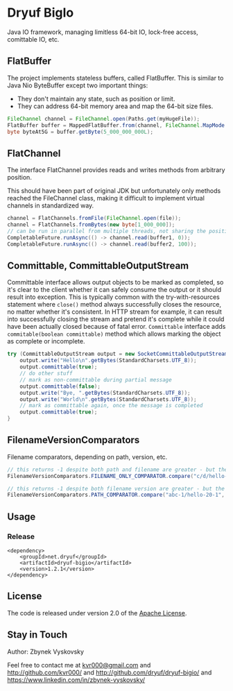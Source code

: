# Dryuf BigIo

Java IO framework, managing limitless 64-bit IO, lock-free access, comittable IO, etc.


## FlatBuffer

The project implements stateless buffers, called FlatBuffer. This is similar to
Java Nio ByteBuffer except two important things:

- They don't maintain any state, such as position or limit.
- They can address 64-bit memory area and map the 64-bit size files.

```java
FileChannel channel = FileChannel.open(Paths.get(myHugeFile));
FlatBuffer buffer = MappedFlatBuffer.from(channel, FileChannel.MapMode.READ_ONLY, 0, -1);
byte byteAt5G = buffer.getByte(5_000_000_000L);
```


## FlatChannel

The interface FlatChannel provides reads and writes methods from arbitrary
position.

This should have been part of original JDK but unfortunately only methods
reached the FileChannel class, making it difficult to implement virtual
channels in standardized way.

```java
channel = FlatChannels.fromFile(FileChannel.open(file));
channel = FlatChannels.fromBytes(new byte[1_000_000]);
// can be run in parallel from multiple threads, not sharing the position
CompletableFuture.runAsync(() -> channel.read(buffer1, 0));
CompletableFuture.runAsync(() -> channel.read(buffer2, 100));
```


## Committable, CommittableOutputStream

Committable interface allows output objects to be marked as completed, so it's clear to the client whether it can safely
consume the output or it should result into exception.  This is typically common with the try-with-resources statement
where `close()` method always successfully closes the resource, no matter whether it's consistent.  In HTTP stream for
example, it can result into successfully closing the stream and pretend it's complete while it could have been actually
closed because of fatal error.  `Committable` interface adds `commitable(boolean committable)` method which allows 
marking the object as complete or incomplete.

```java
try (CommittableOutputStream output = new SocketCommittableOutputStream(channel)) {
	output.write("Hello\n".getBytes(StandardCharsets.UTF_8));
	output.committable(true);
    // do other stuff
    // mark as non-committable during partial message
    output.committable(false);
    output.write("Bye, ".getBytes(StandardCharsets.UTF_8));
    output.write("World\n".getBytes(StandardCharsets.UTF_8));
    // mark as committable again, once the message is completed
    output.committable(true);
}
```


## FilenameVersionComparators

Filename comparators, depending on path, version, etc.

```java
// this returns -1 despite both path and filename are greater - but the version in file is lower:
FilenameVersionComparators.FILENAME_ONLY_COMPARATOR.compare("c/d/hello-1.txt", "a/b/bye-2.txt");

// this returns -1 despite both filename version are greater - but the version in path is lower:
FilenameVersionComparators.PATH_COMPARATOR.compare("abc-1/hello-20-1", "xyz-2/world-20");
```


## Usage

### Release

```
<dependency>
	<groupId>net.dryuf</groupId>
	<artifactId>dryuf-bigio</artifactId>
	<version>1.2.1</version>
</dependency>
```

## License

The code is released under version 2.0 of the [Apache License][].


## Stay in Touch

Author: Zbynek Vyskovsky

Feel free to contact me at kvr000@gmail.com and http://github.com/kvr000/ and http://github.com/dryuf/dryuf-bigio/ and https://www.linkedin.com/in/zbynek-vyskovsky/

[Apache License]: http://www.apache.org/licenses/LICENSE-2.0
